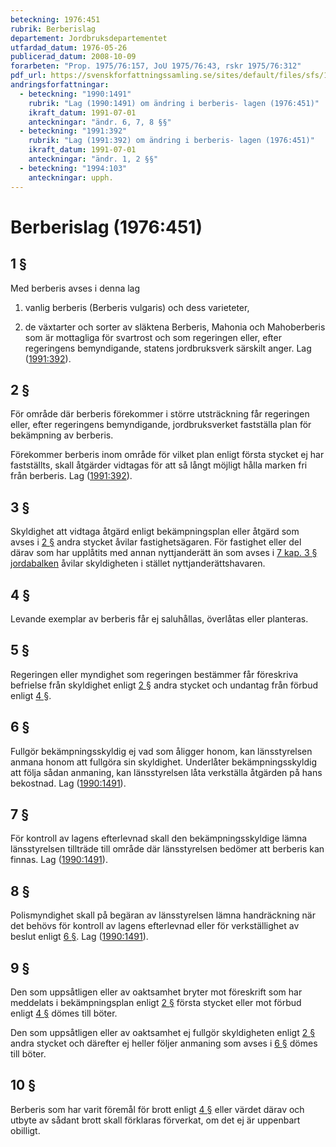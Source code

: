 ```yaml
---
beteckning: 1976:451
rubrik: Berberislag
departement: Jordbruksdepartementet
utfardad_datum: 1976-05-26
publicerad_datum: 2008-10-09
forarbeten: "Prop. 1975/76:157, JoU 1975/76:43, rskr 1975/76:312"
pdf_url: https://svenskforfattningssamling.se/sites/default/files/sfs/1976-05/SFS1976-451.pdf
andringsforfattningar:
  - beteckning: "1990:1491"
    rubrik: "Lag (1990:1491) om ändring i berberis- lagen (1976:451)"
    ikraft_datum: 1991-07-01
    anteckningar: "ändr. 6, 7, 8 §§"
  - beteckning: "1991:392"
    rubrik: "Lag (1991:392) om ändring i berberis- lagen (1976:451)"
    ikraft_datum: 1991-07-01
    anteckningar: "ändr. 1, 2 §§"
  - beteckning: "1994:103"
    anteckningar: upph.
---
```


# Berberislag (1976:451)

## 1 §

Med berberis avses i denna lag

1. vanlig berberis (Berberis vulgaris) och dess varieteter,

2. de växtarter och sorter av släktena Berberis, Mahonia och Mahoberberis som är mottagliga för svartrost och som regeringen eller, efter regeringens bemyndigande, statens jordbruksverk särskilt anger. Lag ([1991:392](https://selex.se/eli/sfs/1991/392)).

## 2 §

För område där berberis förekommer i större utsträckning får regeringen eller, efter regeringens bemyndigande, jordbruksverket fastställa plan för bekämpning av berberis.

Förekommer berberis inom område för vilket plan enligt första stycket ej har fastställts, skall åtgärder vidtagas för att så långt möjligt hålla marken fri från berberis. Lag ([1991:392](https://selex.se/eli/sfs/1991/392)).

## 3 §

Skyldighet att vidtaga åtgärd enligt bekämpningsplan eller åtgärd som avses i [2 §](#2) andra stycket åvilar fastighetsägaren. För fastighet eller del därav som har upplåtits med annan nyttjanderätt än som avses i [7 kap. 3 § jordabalken](https://selex.se/eli/sfs/1970/994#kap7.3) åvilar skyldigheten i stället nyttjanderättshavaren.

## 4 §

Levande exemplar av berberis får ej saluhållas, överlåtas eller planteras.

## 5 §

Regeringen eller myndighet som regeringen bestämmer får föreskriva befrielse från skyldighet enligt [2 §](#2) andra stycket och undantag från förbud enligt [4 §](#4).

## 6 §

Fullgör bekämpningsskyldig ej vad som åligger honom, kan länsstyrelsen anmana honom att fullgöra sin skyldighet. Underlåter bekämpningsskyldig att följa sådan anmaning, kan länsstyrelsen låta verkställa åtgärden på hans bekostnad. Lag ([1990:1491](https://selex.se/eli/sfs/1990/1491)).

## 7 §

För kontroll av lagens efterlevnad skall den bekämpningsskyldige lämna länsstyrelsen tillträde till område där länsstyrelsen bedömer att berberis kan finnas. Lag ([1990:1491](https://selex.se/eli/sfs/1990/1491)).

## 8 §

Polismyndighet skall på begäran av länsstyrelsen lämna handräckning när det behövs för kontroll av lagens efterlevnad eller för verkställighet av beslut enligt [6 §](#6). Lag ([1990:1491](https://selex.se/eli/sfs/1990/1491)).

## 9 §

Den som uppsåtligen eller av oaktsamhet bryter mot föreskrift som har meddelats i bekämpningsplan enligt [2 §](#2) första stycket eller mot förbud enligt [4 §](#4) dömes till böter.

Den som uppsåtligen eller av oaktsamhet ej fullgör skyldigheten enligt [2 §](#2) andra stycket och därefter ej heller följer anmaning som avses i [6 §](#6) dömes till böter.

## 10 §

Berberis som har varit föremål för brott enligt [4 §](#4) eller värdet därav och utbyte av sådant brott skall förklaras förverkat, om det ej är uppenbart obilligt.